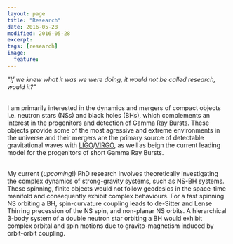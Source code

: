 ```yaml
---
layout: page
title: "Research"
date: 2016-05-28
modified: 2016-05-28
excerpt:
tags: [research]
image:
  feature:
---
```


<i>"If we knew what it was we were doing, it would not be called research, would it?"</i> <br> <br>

I am primarily interested in the dynamics and mergers of compact objects i.e. neutron stars (NSs) and black holes (BHs), which complements an interest in the progenitors and detection of Gamma Ray Bursts. These objects provide some of the most agressive and extreme environments in the universe and their mergers are the primary source of detectable gravitational waves with [LIGO](https://www.ligo.caltech.edu)/[VIRGO](http://public.virgo-gw.eu/language/en/), as well as beign the current leading model for the progenitors of short Gamma Ray Bursts.<br> <br>

My current (*upcoming*!) PhD research involves theoretically investigating the complex dynamics of strong-gravity systems, such as NS-BH systems. These spinning, finite objects would not follow geodesics in the space-time manifold and consequently exhibit complex behaviours. For a fast spinning NS orbiting a BH, spin-curvature coupling leads to de-Sitter and Lense Thirring precession of the NS spin, and non-planar NS orbits. A hierarchical 3-body system of a double neutron star orbiting a BH would exhibit complex orbital and spin motions due to gravito-magnetism induced by orbit-orbit coupling. 




